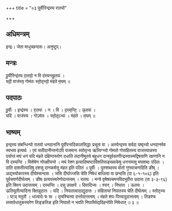 +++
title = "०३ पूर्वीरिन्द्रस्य रातयो"

+++
## अधिमन्त्रम्
इन्द्रः। जेता माधुच्छन्दसः। अनुष्टुप्।

## मन्त्रः
पू॒र्वीरिन्द्र॑स्य रा॒तयो॒ न वि द॑स्यन्त्यू॒तयः॑ ।  
यदी॒ वाज॑स्य॒ गोम॑तः स्तो॒तृभ्यो॒ मंह॑ते म॒घम् ॥

## पदपाठः
पू॒र्वीः । इन्द्र॑स्य । रा॒तयः॑ । न । वि । द॒स्य॒न्ति॒ । ऊ॒तयः॑ ।  
यदि॑ । वाज॑स्य । गोऽम॑तः । स्तो॒तृऽभ्यः॑ । मंह॑ते । म॒घम् ॥

## भाष्यम्
इन्द्रस्य संबन्धिन्यो रातयो धनदानानि पूर्वीरनादिकालसिद्धाः प्रभूता वा । अस्येन्द्रस्य सर्वदा यष्वृभ्यो धनदानमेव स्वभाव इत्यर्थः । एवं सतीदानीन्तनोऽपि यजमानः स्तोतृभ्य ऋत्विग्भ्यो गोमतो गोसहितस्य वाजस्यान्नस्य पर्याप्तं मघं धनं यदि मंहते दक्षिणारूपेण दधाति तदानीमूतये बहुधन दानपूर्वकाणीन्द्रस्यास्मद्विषयाणि रक्षणानि न वि दस्यन्ति । विशेषेण नोपक्षीयन्ते । मघं रेक्ण इत्यादिष्वष्टाविंशतिसङ्ख्याकेषु धननामसु मघशब्दः पठितः । दाति दाशतीत्यादिषु दशसु दानकर्मसु मंहत इति पठितं ॥ पूर्वीः । पुरुशब्दस्य वोतो गुणवाचनादिति ङीष् । अद्यस्योकारस्य दीर्घश्चान्दसः । जसि दीर्घाज्जसि चेति निषेधं बाधित्वा वा छन्दसि (पा ६-१-१०६) इति पूर्वसवर्णदीर्घत्वम् । ङीषः प्रत्ययस्वरेणोदात्तत्वम् । रातयः । मन्त्रे वृषेषपचमनविदभूवीरा उदात्तः (पा ३-३-९६) इति क्तिन उदात्तत्वम् । दस्यन्ति । दसु उपक्षये । दिवादिभ्यः । श्यन् । निघातः । ऊतयः । ऊतियूतीत्यादिना क्तिन्नुदात्तः । यदि । निपातत्वादाद्युदात्तः । संहितायां निपातस्य चेति दीर्घत्वम् । स्तोतृभ्यः । ष्टञ् स्तुतौ । धात्वादेः षः सः । तृचश्चित्त्वा दन्तोदात्तत्वम् । मंहते शपः पित्त्वादुदात्तत्वम् । तिङश्च लसार्वधातुकस्वरेण तिङ्ङतिङ इति निघातो न भवति निपातैर्यद्यदिहन्तेति निषेधात् ॥ ३ ॥